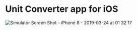 # Unit Converter app for iOS

![Simulator Screen Shot - iPhone 8 - 2019-03-24 at 01 32 17](https://user-images.githubusercontent.com/15249242/57353264-8a83e700-7185-11e9-86e4-0d0731b1e6ff.png)
